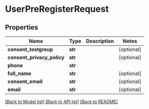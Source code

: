 # UserPreRegisterRequest

## Properties
Name | Type | Description | Notes
------------ | ------------- | ------------- | -------------
**consent_testgroup** | **str** |  | [optional] 
**consent_privacy_policy** | **str** |  | [optional] 
**phone** | **str** |  | 
**full_name** | **str** |  | [optional] 
**consent_email** | **str** |  | [optional] 
**email** | **str** |  | [optional] 

[[Back to Model list]](../README.md#documentation-for-models) [[Back to API list]](../README.md#documentation-for-api-endpoints) [[Back to README]](../README.md)


